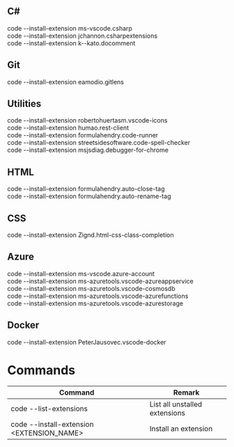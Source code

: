 ## C#
code --install-extension ms-vscode.csharp  
code --install-extension jchannon.csharpextensions  
code --install-extension k--kato.docomment

## Git
code --install-extension eamodio.gitlens  

## Utilities
code --install-extension robertohuertasm.vscode-icons  
code --install-extension humao.rest-client  
code --install-extension formulahendry.code-runner  
code --install-extension streetsidesoftware.code-spell-checker  
code --install-extension msjsdiag.debugger-for-chrome  

## HTML
code --install-extension formulahendry.auto-close-tag  
code --install-extension formulahendry.auto-rename-tag  

## CSS
code --install-extension Zignd.html-css-class-completion  

## Azure
code --install-extension ms-vscode.azure-account  
code --install-extension ms-azuretools.vscode-azureappservice  
code --install-extension ms-azuretools.vscode-cosmosdb  
code --install-extension ms-azuretools.vscode-azurefunctions  
code --install-extension ms-azuretools.vscode-azurestorage

## Docker
code --install-extension PeterJausovec.vscode-docker  

# Commands
|Command|Remark|
|--|--|
|code --list-extensions|List all unstalled extensions|
|code --install-extension <EXTENSION_NAME>|Install an extension|
